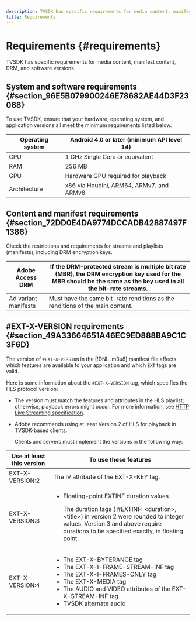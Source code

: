 ```yaml
---
description: TVSDK has specific requirements for media content, manifest content, DRM, and software versions.
title: Requirements
---
```


# Requirements {#requirements}

TVSDK has specific requirements for media content, manifest content, DRM, and software versions.

## System and software requirements {#section_96E5B079900246E78682AE44D3F23068}

To use TVSDK, ensure that your hardware, operating system, and application versions all meet the minimum requirements listed below. 

|  Operating system  | Android 4.0 or later (minimum API level 14)  |
|---|---|
|  CPU  | 1 GHz Single Core or equivalent  |
|  RAM  | 256 MB  |
|  GPU  | Hardware GPU required for playback  |
|  Architecture  | x86 via Houdini, ARM64, ARMv7, and ARMv8  |

## Content and manifest requirements {#section_72DD0E4DA9774DCCADB42887497F1386}

Check the restrictions and requirements for streams and playlists (manifests), including DRM encryption keys. 

|  Adobe Access DRM  | If the DRM-protected stream is multiple bit rate (MBR), the DRM encryption key used for the MBR should be the same as the key used in all the bit-rate streams.  |
|---|---|
|  Ad variant manifests  | Must have the same bit-rate renditions as the renditions of the main content.  |

## #EXT-X-VERSION requirements {#section_49A33664651A46EC9ED888BA9C1C3F6D}

The version of `#EXT-X-VERSION` in the [!DNL .m3u8] manifest file affects which features are available to your application and which `EXT` tags are valid.

Here is some information about the `#EXT-X-VERSION` tag, which specifies the HLS protocol version:

* The version must match the features and attributes in the HLS playlist; otherwise, playback errors might occur. For more information, see [HTTP Live Streaming specification](https://datatracker.ietf.org/doc/draft-pantos-http-live-streaming/?include_text=1). 
* Adobe recommends using at least Version 2 of HLS for playback in TVSDK-based clients.

  Clients and servers must implement the versions in the following way:  

<table frame="all" colsep="1" rowsep="1" id="table_62EB98EDD9DE49EC84CB1C7D59BC40E6"> 
 <thead> 
  <tr rowsep="1"> 
   <th colname="1" class="entry"> Use at least this version </th> 
   <th colname="2" class="entry"> To use these features </th> 
  </tr> 
 </thead>
 <tbody> 
  <tr rowsep="1"> 
   <td colname="1"> <span class="codeph"> EXT-X-VERSION:2 </span> </td> 
   <td colname="2"> The IV attribute of the <span class="codeph"> EXT-X-KEY </span> tag. </td> 
  </tr> 
  <tr rowsep="1"> 
   <td colname="1"> <span class="codeph"> EXT-X-VERSION:3 </span> </td> 
   <td colname="2"> 
    <ul id="ul_C9500D3F934848639C204BF248F139FF"> 
     <li id="li_535A7E3FABCB46FE872A7EA5DE2A1784">Floating-point <span class="codeph"> EXTINF </span> duration values <p>The duration tags ( <span class="codeph"> #EXTINF: </span>&lt;duration&gt;,&lt;title&gt;) in version 2 were rounded to integer values. Version 3 and above require durations to be specified exactly, in floating point. </p> </li> 
    </ul> </td> 
  </tr> 
  <tr rowsep="0"> 
   <td colname="1"> <span class="codeph"> EXT-X-VERSION:4 </span> </td> 
   <td colname="2"> 
    <ul id="ul_3355A6CBBE2141DDB92660BB4B604D70"> 
     <li id="li_5E73D41AF6DC4CEE88D6C029FFCFC350">The <span class="codeph"> EXT-X-BYTERANGE </span> tag </li> 
     <li id="li_BF5141F516F749E5890860D487EB5287">The <span class="codeph"> EXT-X-I-FRAME-STREAM-INF </span> tag </li> 
     <li id="li_E0D399A13812499B94107CDE62998EE9">The <span class="codeph"> EXT-X-I-FRAMES-ONLY </span> tag </li> 
     <li id="li_A7783AFF99854EFBBAECD2967E4CBF2B">The <span class="codeph"> EXT-X-MEDIA </span> tag </li> 
     <li id="li_15AE652F33C1454AA90DDC65E7D6C2FD">The <span class="codeph"> AUDIO </span> and <span class="codeph"> VIDEO </span> attributes of the <span class="codeph"> EXT-X-STREAM-INF </span> tag </li> 
     <li id="li_DB2A7847D5884F6E91FD9E78101FBCA5">TVSDK alternate audio </li> 
    </ul> </td> 
  </tr> 
 </tbody> 
</table>